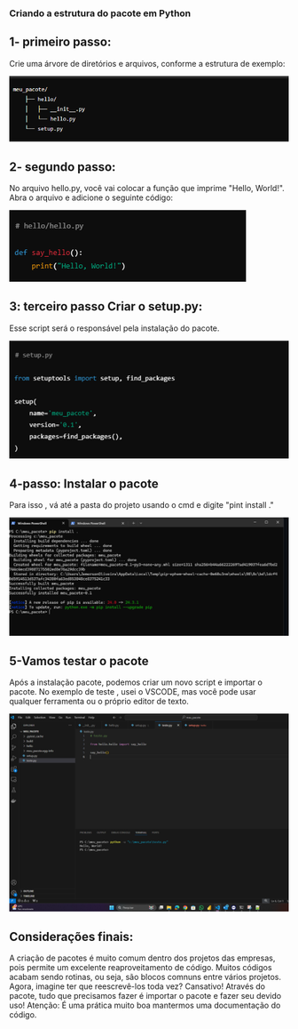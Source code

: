 ### Criando a estrutura do pacote em Python
## 1- primeiro passo:
Crie uma árvore de diretórios e arquivos, conforme a estrutura de exemplo: 

![Estrutura](https://github.com/jemersonsoares/-Criando-um-Pacote-em-Python/blob/main/1-arvove.png)

## 2- segundo passo:
No arquivo hello.py, você vai colocar a função que imprime "Hello, World!". Abra o arquivo e adicione o seguinte código:

![Codigo](https://github.com/jemersonsoares/-Criando-um-Pacote-em-Python/blob/main/2-codigo.png)

## 3: terceiro passo Criar o setup.py:
Esse script será o responsável pela instalação do pacote.

![Codigo](https://github.com/jemersonsoares/-Criando-um-Pacote-em-Python/blob/main/3-codigo.png)

## 4-passo: Instalar o pacote
Para isso , vá até a pasta do projeto usando o cmd e digite "pint install ."

![Codigo](https://github.com/jemersonsoares/-Criando-um-Pacote-em-Python/blob/main/4-pip%20install.png)

## 5-Vamos testar o pacote
Após a instalação pacote, podemos criar um novo script e importar o pacote. No exemplo de teste , usei o VSCODE, mas você
pode usar qualquer ferramenta ou o próprio editor de texto.

![Codigo](https://github.com/jemersonsoares/-Criando-um-Pacote-em-Python/blob/main/5-%20saida.png)


## Considerações finais:
A criação de pacotes é muito comum dentro dos projetos das empresas, pois permite um excelente reaproveitamento de código.
Muitos códigos acabam sendo rotinas, ou seja, são blocos comnuns entre vários projetos. Agora, imagine ter que reescrevê-los toda vez? Cansativo!
Através do pacote, tudo que precisamos fazer é importar o pacote e fazer seu devido uso!
Atenção: É uma prática muito boa mantermos uma documentação do código.







